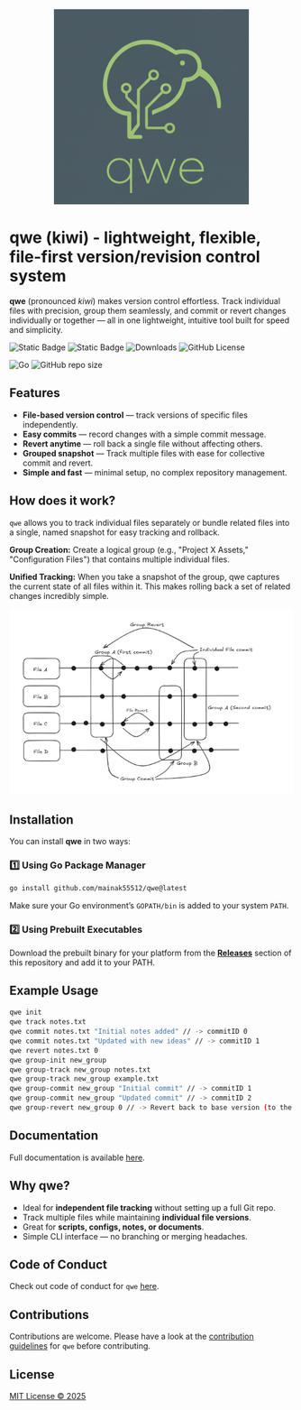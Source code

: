<div align="center">
  <img src="./assets/qwe.png" alt="qwe Logo">
</div>

# qwe (kiwi) - lightweight, flexible, file-first version/revision control system


**qwe** (pronounced *kiwi*) makes version control effortless.
Track individual files with precision, group them seamlessly, and commit or revert changes individually or together — all in one lightweight, intuitive tool built for speed and simplicity.

![Static Badge](https://img.shields.io/badge/version-control-system?style=for-the-badge&logo=git&logoColor=white&color=blue) ![Static Badge](https://img.shields.io/badge/revision-control-system?style=for-the-badge&logo=git&logoColor=white&color=red) ![Downloads](https://img.shields.io/github/downloads/mainak55512/qwe/total?style=for-the-badge) ![GitHub License](https://img.shields.io/github/license/mainak55512/qwe?style=for-the-badge)

![Go](https://img.shields.io/badge/go-%2300ADD8.svg?style=for-the-badge&logo=go&logoColor=white) ![GitHub repo size](https://img.shields.io/github/repo-size/mainak55512/qwe?style=for-the-badge)

## Features

- **File-based version control** — track versions of specific files independently.  
- **Easy commits** — record changes with a simple commit message.  
- **Revert anytime** — roll back a single file without affecting others.  
- **Grouped snapshot** — Track multiple files with ease for collective commit and revert.
- **Simple and fast** — minimal setup, no complex repository management.

## How does it work?

`qwe` allows you to track individual files separately or bundle related files into a single, named snapshot for easy tracking and rollback.

**Group Creation:** Create a logical group (e.g., "Project X Assets," "Configuration Files") that contains multiple individual files.

**Unified Tracking:** When you take a snapshot of the group, qwe captures the current state of all files within it. This makes rolling back a set of related changes incredibly simple.

<div align="center">
  <img src="./assets/qwe-diagram.png" alt="qwe diagram Logo">
</div>

## Installation

You can install **qwe** in two ways:

### 1️⃣ Using Go Package Manager
```bash
go install github.com/mainak55512/qwe@latest
```

Make sure your Go environment’s `GOPATH/bin` is added to your system `PATH`.

### 2️⃣ Using Prebuilt Executables
Download the prebuilt binary for your platform from the **[Releases](https://github.com/mainak55512/qwe/releases)** section of this repository and add it to your PATH.

## Example Usage

```bash
qwe init
qwe track notes.txt
qwe commit notes.txt "Initial notes added" // -> commitID 0
qwe commit notes.txt "Updated with new ideas" // -> commitID 1
qwe revert notes.txt 0
qwe group-init new_group
qwe group-track new_group notes.txt
qwe group-track new_group example.txt
qwe group-commit new_group "Initial commit" // -> commitID 1
qwe group-commit new_group "Updated commit" // -> commitID 2
qwe group-revert new_group 0 // -> Revert back to base version (to the version from which group tracking started)
```

## Documentation

Full documentation is available [here](https://mainak55512.github.io/qwe/).

## Why qwe?

- Ideal for **independent file tracking** without setting up a full Git repo.  
- Track multiple files while maintaining **individual file versions**.
- Great for **scripts, configs, notes, or documents**.  
- Simple CLI interface — no branching or merging headaches.


## Code of Conduct

Check out code of conduct for `qwe` [here](./CODE_OF_CONDUCT.md).


## Contributions

Contributions are welcome. Please have a look at the [contribution guidelines](./CONTRIBUTING.md) for `qwe` before contributing.


## License

[MIT License © 2025](./LICENSE)
